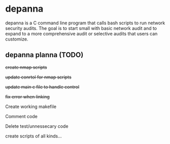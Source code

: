 # depanna
depanna is a C command line program that calls bash scripts to run network security audits. The goal is to start small with basic network audit and to expand to a more comprehensive audit or selective audits that users can customize.


## depanna planna (TODO)
~~create nmap scripts~~

~~update conrtol for nmap scripts~~

~~update main c file to handle control~~

~~fix error when linking~~

Create working makefile

Comment code

Delete test/unnessecary code

create scripts of all kinds...
